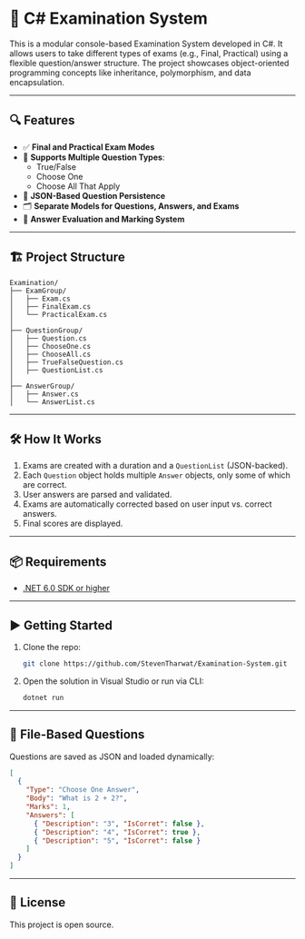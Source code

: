 
# 🧪 C# Examination System

This is a modular console-based Examination System developed in C#. It allows users to take different types of exams (e.g., Final, Practical) using a flexible question/answer structure. The project showcases object-oriented programming concepts like inheritance, polymorphism, and data encapsulation.

---

## 🔍 Features

- ✅ **Final and Practical Exam Modes**
- 🧠 **Supports Multiple Question Types**:
  - True/False
  - Choose One
  - Choose All That Apply
- 💾 **JSON-Based Question Persistence**
- 🗂️ **Separate Models for Questions, Answers, and Exams**
- 🔐 **Answer Evaluation and Marking System**

---

## 🏗️ Project Structure

```
Examination/
├── ExamGroup/
│   ├── Exam.cs
│   ├── FinalExam.cs
│   └── PracticalExam.cs
│
├── QuestionGroup/
│   ├── Question.cs
│   ├── ChooseOne.cs
│   ├── ChooseAll.cs
│   ├── TrueFalseQuestion.cs
│   ├── QuestionList.cs
│
├── AnswerGroup/
│   ├── Answer.cs
│   └── AnswerList.cs
```

---

## 🛠️ How It Works

1. Exams are created with a duration and a `QuestionList` (JSON-backed).
2. Each `Question` object holds multiple `Answer` objects, only some of which are correct.
3. User answers are parsed and validated.
4. Exams are automatically corrected based on user input vs. correct answers.
5. Final scores are displayed.

---

## 📦 Requirements

- [.NET 6.0 SDK or higher](https://dotnet.microsoft.com/en-us/download)

---

## ▶️ Getting Started

1. Clone the repo:
   ```bash
   git clone https://github.com/StevenTharwat/Examination-System.git
   ```
2. Open the solution in Visual Studio or run via CLI:
   ```bash
   dotnet run
   ```

---

## 📂 File-Based Questions

Questions are saved as JSON and loaded dynamically:
```json
[
  {
    "Type": "Choose One Answer",
    "Body": "What is 2 + 2?",
    "Marks": 1,
    "Answers": [
      { "Description": "3", "IsCorret": false },
      { "Description": "4", "IsCorret": true },
      { "Description": "5", "IsCorret": false }
    ]
  }
]
```

---

## 📜 License

This project is open source.
